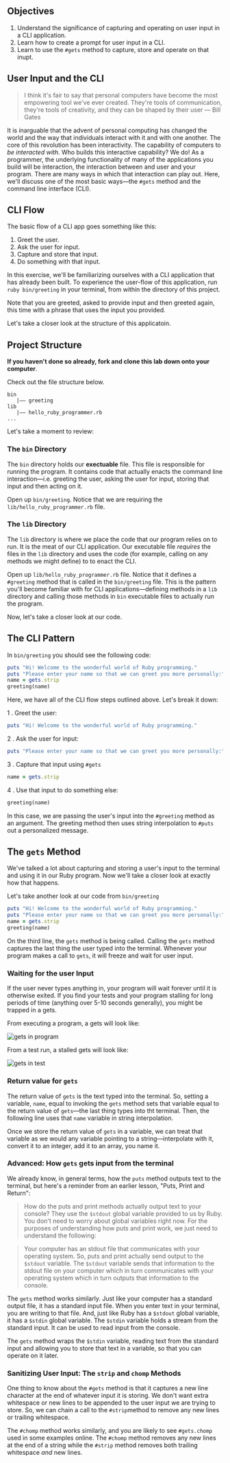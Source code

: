 ## Objectives

1. Understand the significance of capturing and operating on user input in a CLI application. 
2. Learn how to create a prompt for user input in a CLI. 
3. Learn to use the `#gets` method to capture, store and operate on that inupt. 

## User Input and the CLI

> I think it's fair to say that personal computers have become the most empowering tool we've ever created. They're tools of communication, they're tools of creativity, and they can be shaped by their user
> –– Bill Gates


It is inarguable that the advent of personal computing has changed the world and the way that individuals interact with it and with one another. The core of this revolution has been interactivity. The capability of computers to *be interacted with*. Who builds this interactive capability? We do! As a programmer, the underlying functionality of many of the applications you build will be interaction, the interaction between and user and your program. There are many ways in which that interaction can play out. Here, we'll discuss one of the most basic ways––the `#gets` method and the command line interface (CLI).  

## CLI Flow
  
 The basic flow of a CLI app goes something like this: 
 
 1. Greet the user.
 2. Ask the user for input. 
 3. Capture and store that input. 
 4. Do something with that input. 

In this exercise, we'll be familiarizing ourselves with a CLI application that has already been built. To experience the user-flow of this application, run `ruby bin/greeting` in your terminal, from within the directory of this project. 

Note that you are greeted, asked to provide input and then greeted again, this time with a phrase that uses the input you provided. 

Let's take a closer look at the structure of this applicatoin. 

## Project Structure

**If you haven't done so already, fork and clone this lab down onto your computer**. 

Check out the file structure below. 

```
bin
   |–– greeting
lib 
   |–– hello_ruby_programmer.rb
...
```  

Let's take a moment to review: 

### The `bin` Directory

The `bin` directory holds our **exectuable** file. This file is responsible for running the program. It contains code that actually enacts the command line interaction––i.e. greeting the user, asking the user for input, storing that input and then acting on it. 

Open up `bin/greeting`. Notice that we are requiring the `lib/hello_ruby_programmer.rb` file. 

### The `lib` Directory

The `lib` directory is where we place the code that our program relies on to run. It is the meat of our CLI application. Our executable file *requires* the files in the `lib` directory and uses the code (for example, calling on any methods we might define) to to enact the CLI. 

Open up `lib/hello_ruby_programmer.rb` file. Notice that it defines a `#greeting` method that is called in the `bin/greeting` file. This is the pattern you'll become familiar with for CLI applications––defining methods in a `lib` directory and calling those methods in `bin` executable files to actually run the program. 

Now, let's take a closer look at our code. 

## The CLI Pattern

In `bin/greeting` you should see the following code:

```ruby
puts "Hi! Welcome to the wonderful world of Ruby programming."
puts "Please enter your name so that we can greet you more personally:"
name = gets.strip
greeting(name)
```

Here, we have all of the CLI flow steps outlined above. Let's break it down: 

1 . Greet the user: 

```ruby
puts "Hi! Welcome to the wonderful world of Ruby programming."
```

2 . Ask the user for input: 

```ruby
puts "Please enter your name so that we can greet you more personally:"
```

3 . Capture that input using `#gets`

```ruby
name = gets.strip
```

4 . Use that input to do something else:

```ruby
greeting(name)
```

In this case, we are passing the user's input into the `#greeting` method as an argument. The greeting method then uses string interpolation to `#puts` out a personalized message. 


## The `gets` Method

We've talked a lot about capturing and storing a user's input to the terminal and using it in our Ruby program. Now we'll take a closer look at exactly how that happens. 

Let's take another look at our code from `bin/greeting`

```ruby
puts "Hi! Welcome to the wonderful world of Ruby programming."
puts "Please enter your name so that we can greet you more personally:"
name = gets.strip
greeting(name)
```

On the third line, the `gets` method is being called. Calling the `gets` method captures the last thing the user typed into the terminal. Whenever your program makes a call to `gets`, it will freeze and wait for user input. 

### Waiting for the user Input

If the user never types anything in, your program will wait forever until it is otherwise exited. If you find your tests and your program stalling for long periods of time (anything over 5-10 seconds generally), you might be trapped in a gets.

From executing a program, a gets will look like:

![gets in program](https://dl.dropboxusercontent.com/s/ezddrtyotw5ahow/2015-09-10%20at%2012.12%20PM.png)

From a test run, a stalled gets will look like:

![gets in test](https://dl.dropboxusercontent.com/s/tijh1wyuvdfz11a/2015-09-10%20at%2012.13%20PM.png)

### Return value for `gets`

The return value of `gets` is the text typed into the terminal. So, setting a variable, `name`, equal to invoking the `gets` method sets that variable equal to the return value of `gets`––the last thing types into tht terminal. Then, the following line uses that `name` variable in string interpolation. 

Once we store the return value of `gets` in a variable, we can treat that variable as we would any variable pointing to a string––interpolate with it, convert it to an integer, add it to an array, you name it.

### Advanced: How `gets` gets input from the terminal

We already know, in general terms, how the `puts` method outputs text to the terminal, but here's a reminder from an earlier lesson, "Puts, Print and Return":

>How do the puts and print methods actually output text to your console? They use the `$stdout` global variable provided to us by Ruby. You don't need to worry about global variables right now. For the purposes of understanding how puts and print work, we just need to understand the following:

>Your computer has an stdout file that communicates with your operating system. So, puts and print actually send output to the `$stdout` variable. The `$stdout` variable sends that information to the stdout file on your computer which in turn communicates with your operating system which in turn outputs that information to the console.

The `gets` method works similarly. Just like your computer has a standard output file, it has a standard input file. When you enter text in your terminal, you are writing to that file. And, just like Ruby has a `$stdout` global variable, it has a `$stdin` global variable. The `$stdin` variable holds a stream from the standard input. It can be used to read input from the console. 

The `gets` method wraps the `$stdin` variable, reading text from the standard input and allowing you to store that text in a variable, so that you can operate on it later. 

### Sanitizing User Input: The `strip` and `chomp` Methods

One thing to know about the `#gets` method is that it captures a new line character at the end of whatever input it is storing. We don't want extra whitespace or new lines to be appended to the user input we are trying to store. So, we can chain a call to the `#strip`method to remove any new lines or trailing whitespace. 

The `#chomp` method works similarly, and you are likely to see `#gets.chomp` used in some examples online. The `#chomp` method removes any new lines at the end of a string while the `#strip` method removes both trailing whitespace *and* new lines. 
